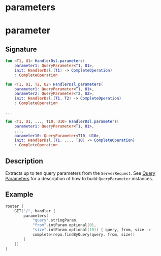 # parameters

# parameter

## Signature

```kotlin
fun <T1, U1> HandlerDsl.parameters(
    parameter1: QueryParameter<T1, U1>, 
    init: HandlerDsl.(T1) -> CompleteOperation)
    : CompleteOperation

fun <T1, U1, T2, U2> HandlerDsl.parameters(
    parameter1: QueryParameter<T1, U1>,
    parameter2: QueryParameter<T2, U2>, 
    init: HandlerDsl.(T1, T2) -> CompleteOperation)
    : CompleteOperation

...

fun <T1, U1, ..., T10, U10> HandlerDsl.parameters(
    parameter1: QueryParameter<T1, U1>,
    ...,
    parameter10: QueryParameter<T10, U10>, 
    init: HandlerDsl.(T1, ..., T10) -> CompleteOperation)
    : CompleteOperation
```

## Description

Extracts up to ten query parameters from the `ServerRequest`. 
See [Query Parameters](README.md) for a description of how to build `QueryParameter` instances.

## Example

```kotlin
router {
    GET("/", handler {
        parameters(
            "query".stringParam, 
            "from".intParam.optional(0), 
            "size".intParam.optional(10)) { query, from, size ->
            complete(repo.findByQuery(query, from, size))
        }
    })
}
```
